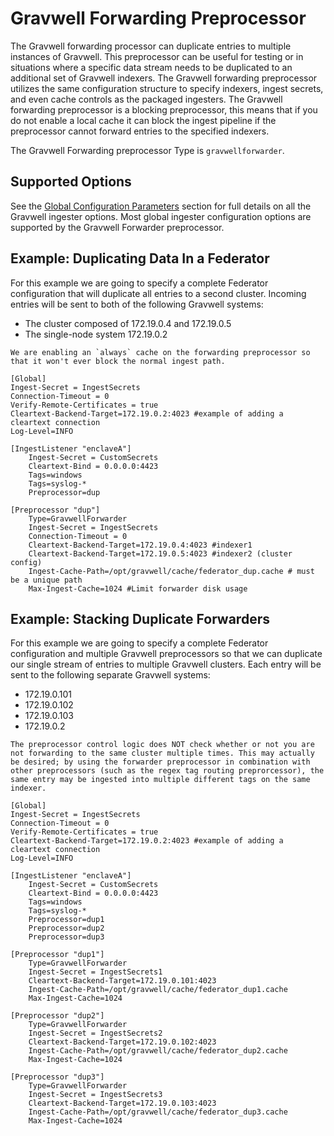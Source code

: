 # Gravwell Forwarding Preprocessor

The Gravwell forwarding processor can duplicate entries to multiple instances of Gravwell.  This preprocessor can be useful for testing or in situations where a specific data stream needs to be duplicated to an additional set of Gravwell indexers.  The Gravwell forwarding preprocessor utilizes the same configuration structure to specify indexers, ingest secrets, and even cache controls as the packaged ingesters.  The Gravwell forwarding preprocessor is a blocking preprocessor, this means that if you do not enable a local cache it can block the ingest pipeline if the preprocessor cannot forward entries to the specified indexers.

The Gravwell Forwarding preprocessor Type is `gravwellforwarder`.

## Supported Options

See the [Global Configuration Parameters](ingesters_global_configuration_parameters) section for full details on all the Gravwell ingester options.  Most global ingester configuration options are supported by the Gravwell Forwarder preprocessor.

## Example: Duplicating Data In a Federator

For this example we are going to specify a complete Federator configuration that will duplicate all entries to a second cluster. Incoming entries will be sent to both of the following Gravwell systems:

* The cluster composed of 172.19.0.4 and 172.19.0.5
* The single-node system 172.19.0.2

```{note}
We are enabling an `always` cache on the forwarding preprocessor so that it won't ever block the normal ingest path.
```

```
[Global]
Ingest-Secret = IngestSecrets
Connection-Timeout = 0
Verify-Remote-Certificates = true
Cleartext-Backend-Target=172.19.0.2:4023 #example of adding a cleartext connection
Log-Level=INFO

[IngestListener "enclaveA"]
	Ingest-Secret = CustomSecrets
	Cleartext-Bind = 0.0.0.0:4423
	Tags=windows
	Tags=syslog-*
	Preprocessor=dup

[Preprocessor "dup"]
	Type=GravwellForwarder
	Ingest-Secret = IngestSecrets
	Connection-Timeout = 0
	Cleartext-Backend-Target=172.19.0.4:4023 #indexer1
	Cleartext-Backend-Target=172.19.0.5:4023 #indexer2 (cluster config)
	Ingest-Cache-Path=/opt/gravwell/cache/federator_dup.cache # must be a unique path
	Max-Ingest-Cache=1024 #Limit forwarder disk usage
```

## Example: Stacking Duplicate Forwarders

For this example we are going to specify a complete Federator configuration and multiple Gravwell preprocessors so that we can duplicate our single stream of entries to multiple Gravwell clusters. Each entry will be sent to the following separate Gravwell systems:

* 172.19.0.101
* 172.19.0.102
* 172.19.0.103
* 172.19.0.2

```{note}
The preprocessor control logic does NOT check whether or not you are not forwarding to the same cluster multiple times. This may actually be desired; by using the forwarder preprocessor in combination with other preprocessors (such as the regex tag routing preprorcessor), the same entry may be ingested into multiple different tags on the same indexer.
```

```
[Global]
Ingest-Secret = IngestSecrets
Connection-Timeout = 0
Verify-Remote-Certificates = true
Cleartext-Backend-Target=172.19.0.2:4023 #example of adding a cleartext connection
Log-Level=INFO

[IngestListener "enclaveA"]
	Ingest-Secret = CustomSecrets
	Cleartext-Bind = 0.0.0.0:4423
	Tags=windows
	Tags=syslog-*
	Preprocessor=dup1
	Preprocessor=dup2
	Preprocessor=dup3

[Preprocessor "dup1"]
	Type=GravwellForwarder
	Ingest-Secret = IngestSecrets1
	Cleartext-Backend-Target=172.19.0.101:4023
	Ingest-Cache-Path=/opt/gravwell/cache/federator_dup1.cache
	Max-Ingest-Cache=1024

[Preprocessor "dup2"]
	Type=GravwellForwarder
	Ingest-Secret = IngestSecrets2
	Cleartext-Backend-Target=172.19.0.102:4023
	Ingest-Cache-Path=/opt/gravwell/cache/federator_dup2.cache
	Max-Ingest-Cache=1024

[Preprocessor "dup3"]
	Type=GravwellForwarder
	Ingest-Secret = IngestSecrets3
	Cleartext-Backend-Target=172.19.0.103:4023
	Ingest-Cache-Path=/opt/gravwell/cache/federator_dup3.cache
	Max-Ingest-Cache=1024
```


